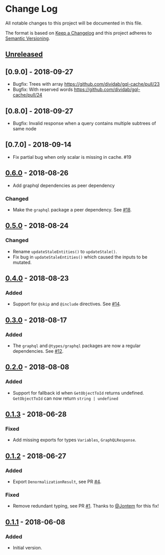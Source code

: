 # Change Log

All notable changes to this project will be documented in this file.

The format is based on [Keep a Changelog](http://keepachangelog.com/)
and this project adheres to [Semantic Versioning](http://semver.org/).

## [Unreleased]

## [0.9.0] - 2018-09-27

- Bugfix: Trees with array https://github.com/dividab/gql-cache/pull/23
- Bugfix: With reserved words https://github.com/dividab/gql-cache/pull/24

## [0.8.0] - 2018-09-27

- Bugfix: Invalid response when a query contains multiple subtrees of same node

## [0.7.0] - 2018-09-14

- Fix partial bug when only scalar is missing in cache. #19

## [0.6.0] - 2018-08-26

- Add graphql dependencies as peer dependency

### Changed

- Make the `graphql` package a peer dependency. See [#18](https://github.com/dividab/gql-cache/pull/18).

## [0.5.0] - 2018-08-24

### Changed

- Rename `updateStaleEntities()` to `updateStale()`.
- Fix bug in `updateStaleEntities()` which caused the inputs to be mutated.

## [0.4.0] - 2018-08-23

### Added

- Support for `@skip` and `@include` directives. See [#14](https://github.com/dividab/gql-cache/issues/14).

## [0.3.0] - 2018-08-17

### Added

- The `graphql` and `@types/graphql` packages are now a regular dependencies. See [#12](https://github.com/dividab/gql-cache/issues/12).

## [0.2.0] - 2018-08-08

### Added

- Support for fallback id when `GetObjectToId` returns undefined. `GetObjectToId` can now return `string | undefined`

## [0.1.3] - 2018-06-28

### Fixed

- Add missing exports for types `Variables`, `GraphQLResponse`.

## [0.1.2] - 2018-06-27

### Added

- Export `DenormalizationResult`, see PR [#4](https://github.com/dividab/gql-cache/pull/4).

### Fixed

- Remove redundant typing, see PR [#1](https://github.com/dividab/gql-cache/pull/1). Thanks to [@Jontem](https://github.com/Jontem) for this fix!

## [0.1.1] - 2018-06-08

### Added

- Initial version.

[unreleased]: https://github.com/dividab/gql-cache/compare/v0.6.0...master
[0.6.0]: https://github.com/dividab/gql-cache/compare/v0.5.0...v0.6.0
[0.5.0]: https://github.com/dividab/gql-cache/compare/v0.4.0...v0.5.0
[0.4.0]: https://github.com/dividab/gql-cache/compare/v0.3.0...v0.4.0
[0.3.0]: https://github.com/dividab/gql-cache/compare/v0.2.0...v0.3.0
[0.2.0]: https://github.com/dividab/gql-cache/compare/v0.1.3...v0.2.0
[0.1.3]: https://github.com/dividab/gql-cache/compare/v0.1.2...v0.1.3
[0.1.2]: https://github.com/dividab/gql-cache/compare/v0.1.1...v0.1.2
[0.1.1]: https://github.com/dividab/gql-cache/compare/v0.1.0...v0.1.1
